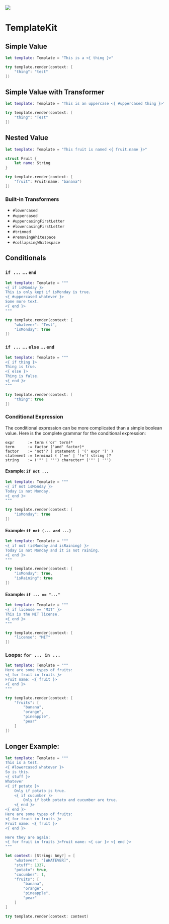 ![](https://github.com/apparata/TemplateKit/workflows/Swift/badge.svg)

# TemplateKit

## Simple Value

```Swift
let template: Template = "This is a <{ thing }>"

try template.render(context: [
    "thing": "test"
])
```

## Simple Value with Transformer

```Swift
let template: Template = "This is an uppercase <{ #uppercased thing }>"

try template.render(context: [
    "thing": "Test"
])
```

## Nested Value

```Swift
let template: Template = "This fruit is named <{ fruit.name }>"

struct Fruit {
    let name: String
}

try template.render(context: [
    "fruit": Fruit(name: "banana")
])
```

### Built-in Transformers

- `#lowercased`
- `#uppercased`
- `#uppercasingFirstLetter`
- `#lowercasingFirstLetter`
- `#trimmed`
- `#removingWhitespace`
- `#collapsingWhitespace`

## Conditionals

### `if ...` ... `end`

```Swift
let template: Template = """
<{ if isMonday }>
This is only kept if isMonday is true.
<{ #uppercased whatever }>
Some more text.
<{ end }>
"""

try template.render(context: [
    "whatever": "Test",
    "isMonday": true
])
```

###  `if ...` ... `else` ... `end`

```Swift
let template: Template = """
<{ if thing }>
Thing is true.
<{ else }>
Thing is false.
<{ end }>
"""

try template.render(context: [
    "thing": true
])
```

### Conditional Expression

The conditional expression can be more complicated than a simple boolean value. Here
is the complete grammar for the conditional expression:

```
expr      := term ('or' term)*
term      := factor ('and' factor)*
factor    := 'not'? ( statement | '(' expr ')' )
statement := terminal ( ('==' | '!=') string )?
string    := ('"' | ''') character* ('"' | ''')
```

#### Example: `if not ...`

```Swift
let template: Template = """
<{ if not isMonday }>
Today is not Monday.
<{ end }>
"""

try template.render(context: [
    "isMonday": true
])
```

#### Example: `if not (... and ...)`

```Swift
let template: Template = """
<{ if not (isMonday and isRaining) }>
Today is not Monday and it is not raining.
<{ end }>
"""

try template.render(context: [
    "isMonday": true,
    "isRaining": true
])
```

#### Example: `if ... == "..."`

```Swift
let template: Template = """
<{ if license == "MIT" }>
This is the MIT license.
<{ end }>
"""

try template.render(context: [
    "license": "MIT"
])
```

### Loops: `for ... in ...`

```Swift
let template: Template = """
Here are some types of fruits:
<{ for fruit in fruits }>
Fruit name: <{ fruit }>
<{ end }>
"""

try template.render(context: [
    "fruits": [
        "banana",
        "orange",
        "pineapple",
        "pear"
    ]
])
```

## Longer Example:

```Swift
let template: Template = """
This is a test.
<{ #lowercased whatever }>
So is this.
<{ stuff }>
Whatever
<{ if potato }>
    Only if potato is true.
    <{ if cucumber }>
        Only if both potato and cucumber are true.
    <{ end }>
<{ end }>
Here are some types of fruits:
<{ for fruit in fruits }>
Fruit name: <{ fruit }>
<{ end }>

Here they are again:
<{ for fruit in fruits }>Fruit name: <{ car }> <{ end }>
"""

let context: [String: Any?] = [
    "whatever": "[WHATEVER]",
    "stuff": 1337,
    "potato": true,
    "cucumber": 1,
    "fruits": [
        "banana",
        "orange",
        "pineapple",
        "pear"
    ]
]

try template.render(context: context)
```
